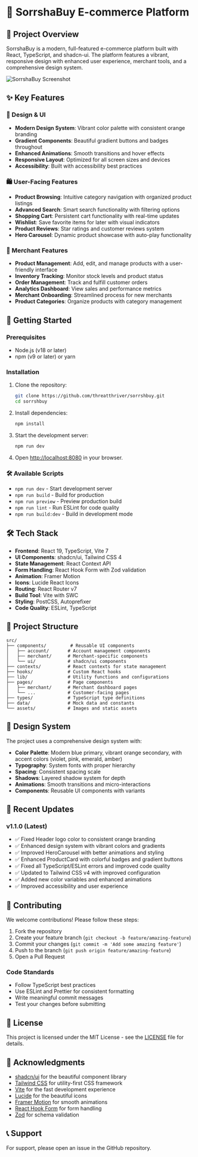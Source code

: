 # 🛒 SorrshaBuy E-commerce Platform

## 🌟 Project Overview
SorrshaBuy is a modern, full-featured e-commerce platform built with React, TypeScript, and shadcn-ui. The platform features a vibrant, responsive design with enhanced user experience, merchant tools, and a comprehensive design system.

![SorrshaBuy Screenshot](https://via.placeholder.com/1200x600?text=SorrshaBuy+E-commerce+Platform)

## ✨ Key Features

### 🎨 Design & UI
- **Modern Design System**: Vibrant color palette with consistent orange branding
- **Gradient Components**: Beautiful gradient buttons and badges throughout
- **Enhanced Animations**: Smooth transitions and hover effects
- **Responsive Layout**: Optimized for all screen sizes and devices
- **Accessibility**: Built with accessibility best practices

### 🛍️ User-Facing Features
- **Product Browsing**: Intuitive category navigation with organized product listings
- **Advanced Search**: Smart search functionality with filtering options
- **Shopping Cart**: Persistent cart functionality with real-time updates
- **Wishlist**: Save favorite items for later with visual indicators
- **Product Reviews**: Star ratings and customer reviews system
- **Hero Carousel**: Dynamic product showcase with auto-play functionality

### 🏪 Merchant Features
- **Product Management**: Add, edit, and manage products with a user-friendly interface
- **Inventory Tracking**: Monitor stock levels and product status
- **Order Management**: Track and fulfill customer orders
- **Analytics Dashboard**: View sales and performance metrics
- **Merchant Onboarding**: Streamlined process for new merchants
- **Product Categories**: Organize products with category management

## 🚀 Getting Started

### Prerequisites
- Node.js (v18 or later)
- npm (v9 or later) or yarn

### Installation

1. Clone the repository:
   ```bash
   git clone https://github.com/threatthriver/sorrshbuy.git
   cd sorrshbuy
   ```

2. Install dependencies:
   ```bash
   npm install
   ```

3. Start the development server:
   ```bash
   npm run dev
   ```

4. Open [http://localhost:8080](http://localhost:8080) in your browser.

### 🛠️ Available Scripts

- `npm run dev` - Start development server
- `npm run build` - Build for production
- `npm run preview` - Preview production build
- `npm run lint` - Run ESLint for code quality
- `npm run build:dev` - Build in development mode

## 🛠️ Tech Stack

- **Frontend**: React 19, TypeScript, Vite 7
- **UI Components**: shadcn/ui, Tailwind CSS 4
- **State Management**: React Context API
- **Form Handling**: React Hook Form with Zod validation
- **Animation**: Framer Motion
- **Icons**: Lucide React Icons
- **Routing**: React Router v7
- **Build Tool**: Vite with SWC
- **Styling**: PostCSS, Autoprefixer
- **Code Quality**: ESLint, TypeScript

## 📁 Project Structure

```
src/
├── components/         # Reusable UI components
│   ├── account/       # Account management components
│   ├── merchant/      # Merchant-specific components
│   └── ui/            # shadcn/ui components
├── contexts/          # React contexts for state management
├── hooks/             # Custom React hooks
├── lib/               # Utility functions and configurations
├── pages/             # Page components
│   ├── merchant/      # Merchant dashboard pages
│   └── ...            # Customer-facing pages
├── types/             # TypeScript type definitions
├── data/              # Mock data and constants
└── assets/            # Images and static assets
```

## 🎨 Design System

The project uses a comprehensive design system with:

- **Color Palette**: Modern blue primary, vibrant orange secondary, with accent colors (violet, pink, emerald, amber)
- **Typography**: System fonts with proper hierarchy
- **Spacing**: Consistent spacing scale
- **Shadows**: Layered shadow system for depth
- **Animations**: Smooth transitions and micro-interactions
- **Components**: Reusable UI components with variants

## 🚀 Recent Updates

### v1.1.0 (Latest)
- ✅ Fixed Header logo color to consistent orange branding
- ✅ Enhanced design system with vibrant colors and gradients
- ✅ Improved HeroCarousel with better animations and styling
- ✅ Enhanced ProductCard with colorful badges and gradient buttons
- ✅ Fixed all TypeScript/ESLint errors and improved code quality
- ✅ Updated to Tailwind CSS v4 with improved configuration
- ✅ Added new color variables and enhanced animations
- ✅ Improved accessibility and user experience

## 🤝 Contributing

We welcome contributions! Please follow these steps:

1. Fork the repository
2. Create your feature branch (`git checkout -b feature/amazing-feature`)
3. Commit your changes (`git commit -m 'Add some amazing feature'`)
4. Push to the branch (`git push origin feature/amazing-feature`)
5. Open a Pull Request

### Code Standards
- Follow TypeScript best practices
- Use ESLint and Prettier for consistent formatting
- Write meaningful commit messages
- Test your changes before submitting

## 📄 License

This project is licensed under the MIT License - see the [LICENSE](LICENSE) file for details.

## 🙏 Acknowledgments

- [shadcn/ui](https://ui.shadcn.com/) for the beautiful component library
- [Tailwind CSS](https://tailwindcss.com/) for utility-first CSS framework
- [Vite](https://vitejs.dev/) for the fast development experience
- [Lucide](https://lucide.dev/) for the beautiful icons
- [Framer Motion](https://www.framer.com/motion/) for smooth animations
- [React Hook Form](https://react-hook-form.com/) for form handling
- [Zod](https://zod.dev/) for schema validation

## 📞 Support

For support, please open an issue in the GitHub repository.

